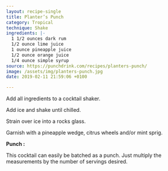 ```yaml
---
layout: recipe-single
title: Planter’s Punch
category: Tropical
technique: Shake
ingredients: |-
  1 1/2 ounces dark rum
  1/2 ounce lime juice
  1 ounce pineapple juice
  1/2 ounce orange juice
  1/4 ounce simple syrup
source: https://punchdrink.com/recipes/planters-punch/
image: /assets/img/planters-punch.jpg
date: 2019-02-11 21:59:06 +0100

---
```

Add all ingredients to a cocktail shaker.

Add ice and shake until chilled.

Strain over ice into a rocks glass.

Garnish with a pineapple wedge, citrus wheels and/or mint sprig.

**Punch :**

This cocktail can easily be batched as a punch. Just multiply the measurements by the number of servings desired.